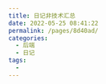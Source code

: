 ```yaml
---
title: 日记非技术汇总
date: 2022-05-25 08:41:22
permalink: /pages/8d40ad/
categories:
  - 后端
  - 日记
tags:
  - 
---
```

